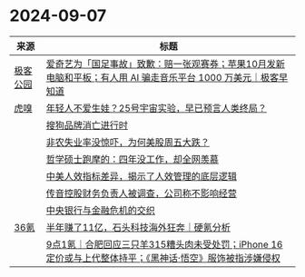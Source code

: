 ﻿# 2024-09-07

|来源|标题|
|---|---|
|[极客公园](http://feeds.geekpark.net/)|[爱奇艺为「国足事故」致歉：赔一张观赛券；苹果10月发新电脑和平板；有人用 AI 骗走音乐平台 1000 万美元｜极客早知道](http://www.geekpark.net/news/340343)|
|[虎嗅](https://plink.anyfeeder.com/huxiu)|[年轻人不爱生娃？25号宇宙实验，早已预言人类终局？](https://www.huxiu.com/article/3439696.html?f=rss)|
||[搜狗品牌消亡进行时](https://www.huxiu.com/article/3440684.html?f=rss)|
||[非农失业率没惊吓，为何美股周五大跌？](https://www.huxiu.com/article/3441393.html?f=rss)|
||[哲学硕士跑摩的：四年没工作，却全网羡慕](https://www.huxiu.com/article/3441399.html?f=rss)|
||[中美人效指标差异，揭示了人效管理的底层逻辑](https://www.huxiu.com/article/3439649.html?f=rss)|
||[传音控股财务负责人被调查，公司称不影响经营](https://www.huxiu.com/article/3440681.html?f=rss)|
||[中央银行与金融危机的交织](https://www.huxiu.com/article/3440531.html?f=rss)|
|[36氪](https://www.36kr.com/feed)|[半年赚了11亿，石头科技海外狂奔｜硬氪分析](https://36kr.com/p/2935856344521347?f=rss)|
||[9点1氪｜合肥回应三只羊315糟头肉未受处罚；iPhone 16定价或与上代整体持平；《黑神话·悟空》服饰被指涉嫌侵权](https://36kr.com/p/2939279252511621?f=rss)|
